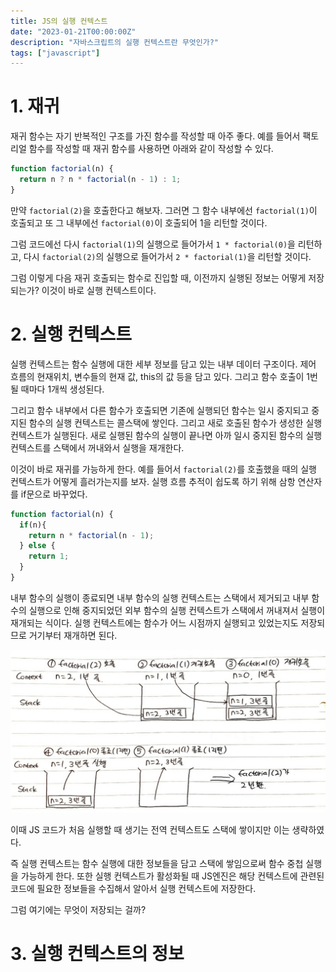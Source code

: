 ```yaml
---
title: JS의 실행 컨텍스트
date: "2023-01-21T00:00:00Z"
description: "자바스크립트의 실행 컨텍스트란 무엇인가?"
tags: ["javascript"]
---
```


# 1. 재귀

재귀 함수는 자기 반복적인 구조를 가진 함수를 작성할 때 아주 좋다. 예를 들어서 팩토리얼 함수를 작성할 때 재귀 함수를 사용하면 아래와 같이 작성할 수 있다.

```js
function factorial(n) {
  return n ? n * factorial(n - 1) : 1;
}
```

만약 `factorial(2)`을 호출한다고 해보자. 그러면 그 함수 내부에선 `factorial(1)`이 호출되고 또 그 내부에선 `factorial(0)`이 호출되어 1을 리턴할 것이다. 

그럼 코드에선 다시 `factorial(1)`의 실행으로 들어가서 `1 * factorial(0)`을 리턴하고, 다시 `factorial(2)`의 실행으로 들어가서 `2 * factorial(1)`을 리턴할 것이다.

그럼 이렇게 다음 재귀 호출되는 함수로 진입할 때, 이전까지 실행된 정보는 어떻게 저장되는가? 이것이 바로 실행 컨텍스트이다.

# 2. 실행 컨텍스트

실행 컨텍스트는 함수 실행에 대한 세부 정보를 담고 있는 내부 데이터 구조이다. 제어 흐름의 현재위치, 변수들의 현재 값, this의 값 등을 담고 있다. 그리고 함수 호출이 1번 될 때마다 1개씩 생성된다.

그리고 함수 내부에서 다른 함수가 호출되면 기존에 실행되던 함수는 일시 중지되고 중지된 함수의 실행 컨텍스트는 콜스택에 쌓인다. 그리고 새로 호출된 함수가 생성한 실행 컨텍스트가 실행된다. 새로 실행된 함수의 실행이 끝나면 아까 일시 중지된 함수의 실행 컨텍스트를 스택에서 꺼내와서 실행을 재개한다.

이것이 바로 재귀를 가능하게 한다. 예를 들어서 `factorial(2)`를 호출했을 때의 실행 컨텍스트가 어떻게 흘러가는지를 보자. 실행 흐름 추적이 쉽도록 하기 위해 삼항 연산자를 if문으로 바꾸었다.

```js
function factorial(n) {
  if(n){
    return n * factorial(n - 1);
  } else {
    return 1;
  }
}
```

내부 함수의 실행이 종료되면 내부 함수의 실행 컨텍스트는 스택에서 제거되고 내부 함수의 실행으로 인해 중지되었던 외부 함수의 실행 컨텍스트가 스택에서 꺼내져서 실행이 재개되는 식이다. 실행 컨텍스트에는 함수가 어느 시점까지 실행되고 있었는지도 저장되므로 거기부터 재개하면 된다.

![simulation](./context_simulation.jpeg)

이때 JS 코드가 처음 실행할 때 생기는 전역 컨텍스트도 스택에 쌓이지만 이는 생략하였다.

즉 실행 컨텍스트는 함수 실행에 대한 정보들을 담고 스택에 쌓임으로써 함수 중첩 실행을 가능하게 한다. 또한 실행 컨텍스트가 활성화될 때 JS엔진은 해당 컨텍스트에 관련된 코드에 필요한 정보들을 수집해서 알아서 실행 컨텍스트에 저장한다.

그럼 여기에는 무엇이 저장되는 걸까?

# 3. 실행 컨텍스트의 정보

